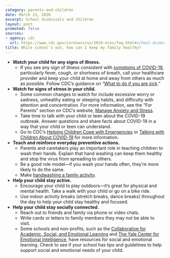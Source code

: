 ```yaml
---
category: parents-and-children
date: March 23, 2020
excerpt: School dismissals and children
layout: post
promoted: false
sources:
- agency: cdc
  url: https://www.cdc.gov/coronavirus/2019-ncov/faq.html#school-dismissals
title: While school's out, how can I keep my family healthy?
---
```


* **Watch your child for any signs of illness.**
	* If you see any sign of illness consistent with [symptoms of COVID-19](https://www.cdc.gov/coronavirus/2019-ncov/symptoms-testing/symptoms.html), particularly fever, cough, or shortness of breath, call your healthcare provider and keep your child at home and away from others as much as possible. Follow CDC’s guidance on “[What to do if you are sick](https://www.cdc.gov/coronavirus/2019-ncov/if-you-are-sick/steps-when-sick.html?CDC_AA_refVal=https%3A%2F%2Fwww.cdc.gov%2Fcoronavirus%2F2019-ncov%2Fabout%2Fsteps-when-sick.html).”
* **Watch for signs of stress in your child.**
	* Some common changes to watch for include excessive worry or sadness, unhealthy eating or sleeping habits, and difficulty with attention and concentration. For more information, see the “For Parents” section on CDC’s website, [Manage Anxiety and Stress](https://www.cdc.gov/coronavirus/2019-ncov/prepare/managing-stress-anxiety.html).
	* Take time to talk with your child or teen about the COVID-19 outbreak. Answer questions and share facts about COVID-19 in a way that your child or teen can understand.
	* Go to CDC’s [Helping Children Cope with Emergencies](https://www.cdc.gov/childrenindisasters/helping-children-cope.html) or [Talking with Children About COVID-19](https://www.cdc.gov/coronavirus/2019-ncov/community/schools-childcare/talking-with-children.html) for more information.
* **Teach and reinforce everyday preventive actions.**
	* Parents and caretakers play an important role in teaching children to wash their hands. Explain that hand washing can keep them healthy and stop the virus from spreading to others.
	* Be a good role model—if you wash your hands often, they’re more likely to do the same.
	* Make [handwashing a family activity](https://www.cdc.gov/handwashing/handwashing-family.html).
* **Help your child stay active.**
	* Encourage your child to play outdoors—it’s great for physical and mental health. Take a walk with your child or go on a bike ride.
	* Use indoor activity breaks (stretch breaks, dance breaks) throughout the day to help your child stay healthy and focused.
* **Help your child stay socially connected.**
	* Reach out to friends and family via phone or video chats.
	* Write cards or letters to family members they may not be able to visit.
	* Some schools and non-profits, such as the [Collaborative for Academic, Social, and Emotional Learning](https://casel.org/) and [The Yale Center for Emotional Intelligence](http://ei.yale.edu/), have resources for social and emotional learning. Check to see if your school has tips and guidelines to help support social and emotional needs of your child.